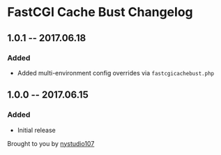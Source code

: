 # FastCGI Cache Bust Changelog

## 1.0.1 -- 2017.06.18
### Added
* Added multi-environment config overrides via `fastcgicachebust.php`

## 1.0.0 -- 2017.06.15
### Added
* Initial release

Brought to you by [nystudio107](https://nystudio107.com)
